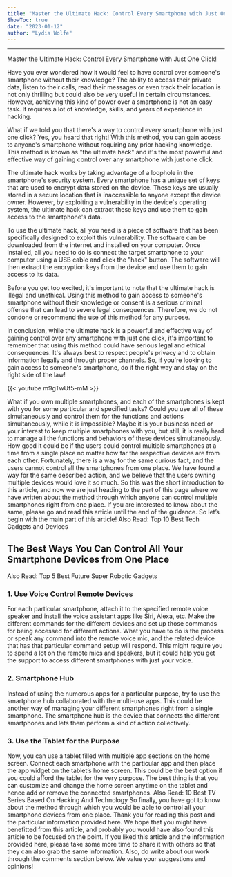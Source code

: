 ```yaml
---
title: "Master the Ultimate Hack: Control Every Smartphone with Just One Click!"
ShowToc: true 
date: "2023-01-12"
author: "Lydia Wolfe"
---
```

*****
Master the Ultimate Hack: Control Every Smartphone with Just One Click!

Have you ever wondered how it would feel to have control over someone's smartphone without their knowledge? The ability to access their private data, listen to their calls, read their messages or even track their location is not only thrilling but could also be very useful in certain circumstances. However, achieving this kind of power over a smartphone is not an easy task. It requires a lot of knowledge, skills, and years of experience in hacking.

What if we told you that there's a way to control every smartphone with just one click? Yes, you heard that right! With this method, you can gain access to anyone's smartphone without requiring any prior hacking knowledge. This method is known as "the ultimate hack" and it's the most powerful and effective way of gaining control over any smartphone with just one click.

The ultimate hack works by taking advantage of a loophole in the smartphone's security system. Every smartphone has a unique set of keys that are used to encrypt data stored on the device. These keys are usually stored in a secure location that is inaccessible to anyone except the device owner. However, by exploiting a vulnerability in the device's operating system, the ultimate hack can extract these keys and use them to gain access to the smartphone's data.

To use the ultimate hack, all you need is a piece of software that has been specifically designed to exploit this vulnerability. The software can be downloaded from the internet and installed on your computer. Once installed, all you need to do is connect the target smartphone to your computer using a USB cable and click the "hack" button. The software will then extract the encryption keys from the device and use them to gain access to its data.

Before you get too excited, it's important to note that the ultimate hack is illegal and unethical. Using this method to gain access to someone's smartphone without their knowledge or consent is a serious criminal offense that can lead to severe legal consequences. Therefore, we do not condone or recommend the use of this method for any purpose.

In conclusion, while the ultimate hack is a powerful and effective way of gaining control over any smartphone with just one click, it's important to remember that using this method could have serious legal and ethical consequences. It's always best to respect people's privacy and to obtain information legally and through proper channels. So, if you're looking to gain access to someone's smartphone, do it the right way and stay on the right side of the law!

{{< youtube m9gTwUf5-mM >}} 



What if you own multiple smartphones, and each of the smartphones is kept with you for some particular and specified tasks? Could you use all of these simultaneously and control them for the functions and actions simultaneously, while it is impossible? Maybe it is your business need or your interest to keep multiple smartphones with you, but still, it is really hard to manage all the functions and behaviors of these devices simultaneously. How good it could be if the users could control multiple smartphones at a time from a single place no matter how far the respective devices are from each other. Fortunately, there is a way for the same curious fact, and the users cannot control all the smartphones from one place.
We have found a way for the same described action, and we believe that the users owning multiple devices would love it so much. So this was the short introduction to this article, and now we are just heading to the part of this page where we have written about the method through which anyone can control multiple smartphones right from one place. If you are interested to know about the same, please go and read this article until the end of the guidance. So let’s begin with the main part of this article!
Also Read: Top 10 Best Tech Gadgets and Devices

 
## The Best Ways You Can Control All Your Smartphone Devices from One Place


Also Read: Top 5 Best Future Super Robotic Gadgets

 
### 1. Use Voice Control Remote Devices



For each particular smartphone, attach it to the specified remote voice speaker and install the voice assistant apps like Siri, Alexa, etc. Make the different commands for the different devices and set up those commands for being accessed for different actions. What you have to do is the process or speak any command into the remote voice mic, and the related device that has that particular command setup will respond. This might require you to spend a lot on the remote mics and speakers, but it could help you get the support to access different smartphones with just your voice.

 
### 2. Smartphone Hub



Instead of using the numerous apps for a particular purpose, try to use the smartphone hub collaborated with the multi-use apps. This could be another way of managing your different smartphones right from a single smartphone. The smartphone hub is the device that connects the different smartphones and lets them perform a kind of action collectively.

 
### 3. Use the Tablet for the Purpose



Now, you can use a tablet filled with multiple app sections on the home screen. Connect each smartphone with the particular app and then place the app widget on the tablet’s home screen. This could be the best option if you could afford the tablet for the very purpose. The best thing is that you can customize and change the home screen anytime on the tablet and hence add or remove the connected smartphones.
Also Read: 10 Best TV Series Based On Hacking And Technology
So finally, you have got to know about the method through which you would be able to control all your smartphone devices from one place. Thank you for reading this post and the particular information provided here. We hope that you might have benefitted from this article, and probably you would have also found this article to be focused on the point.
If you liked this article and the information provided here, please take some more time to share it with others so that they can also grab the same information. Also, do write about our work through the comments section below. We value your suggestions and opinions!





